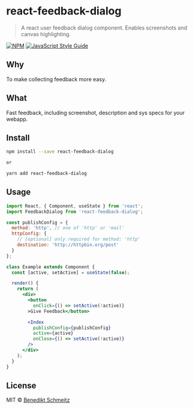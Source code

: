 # react-feedback-dialog

> A react user feedback dialog component. Enables screenshots and canvas highlighting.

[![NPM](https://img.shields.io/npm/v/react-feedback-dialog.svg)](https://www.npmjs.com/package/react-feedback-dialog) [![JavaScript Style Guide](https://img.shields.io/badge/code_style-standard-brightgreen.svg)](https://standardjs.com)

<!-- ![closed react feedback dialog](https://github.com/benpetsch/react-feedback-dialog/blob/master/assets/react-feedback-dialog-promo-image-3.png 'closed react feedback dialog') -->

<!-- <img src="https://github.com/benpetsch/react-feedback-dialog/blob/master/assets/react-feedback-dialog-promo-image-3.png" alt="open react feedback dialog" width="30%">
<img src="https://github.com/benpetsch/react-feedback-dialog/blob/master/assets/react-feedback-dialog-promo-image-1.png" alt="close up on open react feedback dialog" width="61%" > -->

## Why

To make collecting feedback more easy.

## What

Fast feedback, including screenshot, description and sys specs for your webapp.

## Install

```bash
npm install --save react-feedback-dialog

or

yarn add react-feedback-dialog
```

## Usage

```jsx
import React, { Component, useState } from 'react';
import FeedbackDialog from 'react-feedback-dialog';

const publishConfig = {
  method: 'http', // one of 'http' or 'mail'
  httpConfig: {
    // [optional] only required for method: 'http'
    destination: 'http://httpbin.org/post'
  }
};

class Example extends Component {
  const [active, setActive] = useState(false);

  render() {
    return (
      <div>
        <button
          onClick={() => setActive(!active)}
        >Give Feedback</button>

        <Index
          publishConfig={publishConfig}
          active={active}
          onClose={() => setActive(!active)}
        />
      </div>
    );
  }
}
```

## License

MIT © [Benedikt Schmeitz](https://github.com/benpetsch)
